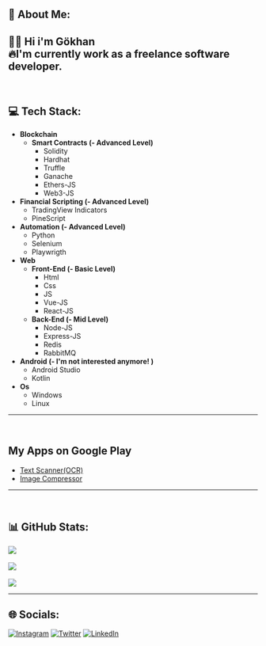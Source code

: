 ## 💫 About Me:
👋🏻 Hi i'm Gökhan<br>
🔥I'm currently work as a freelance software developer.
---
<br>

## 💻 Tech Stack:
- **Blockchain**
  - **Smart Contracts (- Advanced Level)**
    - Solidity
    - Hardhat
    - Truffle
    - Ganache
    - Ethers-JS
    - Web3-JS
- **Financial Scripting (- Advanced Level)**
  - TradingView Indicators
  - PineScript
- **Automation (- Advanced Level)**
  - Python
  - Selenium
  - Playwrigth
- **Web**
  - **Front-End (- Basic Level)**
    - Html 
    - Css
    - JS
    - Vue-JS
    - React-JS
  - **Back-End (- Mid Level)**
    - Node-JS
    - Express-JS
    - Redis
    - RabbitMQ
- **Android (- I'm not interested anymore! )**
  - Android Studio
  - Kotlin
- **Os**
  - Windows
  - Linux
---
<br>

## My Apps on Google Play
- <a href="https://play.google.com/store/apps/details?id=com.gkhn.textrecognizer">Text Scanner(OCR)</a>
- <a href="https://play.google.com/store/apps/details?id=com.gkhn.imagecompressor">Image Compressor</a>
---
<br>

## 📊 GitHub Stats:
![](https://github-readme-stats.vercel.app/api?username=gokhanaltun&theme=dark&hide_border=false&include_all_commits=false&count_private=false)<br><br>
![](https://github-readme-streak-stats.herokuapp.com/?user=gokhanaltun&theme=dark&hide_border=false)<br><br>
![](https://github-readme-stats.vercel.app/api/top-langs/?username=gokhanaltun&theme=dark&hide_border=false&include_all_commits=false&count_private=false&layout=compact)

---

## 🌐 Socials:
[![Instagram](https://img.shields.io/badge/Instagram-%23E4405F.svg?logo=Instagram&logoColor=white)](https://instagram.com/gkhan3591) [![Twitter](https://img.shields.io/badge/Twitter-%231DA1F2.svg?logo=Twitter&logoColor=white)](https://twitter.com/5gkhn2) [![LinkedIn](https://img.shields.io/badge/LinkedIn-%230077B5.svg?logo=linkedin&logoColor=white)](https://linkedin.com/in/gökhan-altun-90a323295) 
